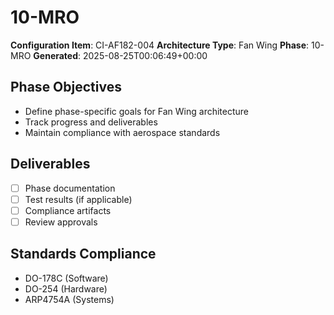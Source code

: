 # 10-MRO

**Configuration Item**: CI-AF182-004
**Architecture Type**: Fan Wing
**Phase**: 10-MRO
**Generated**: 2025-08-25T00:06:49+00:00

## Phase Objectives
- Define phase-specific goals for Fan Wing architecture
- Track progress and deliverables
- Maintain compliance with aerospace standards

## Deliverables
- [ ] Phase documentation
- [ ] Test results (if applicable)
- [ ] Compliance artifacts
- [ ] Review approvals

## Standards Compliance
- DO-178C (Software)
- DO-254 (Hardware)
- ARP4754A (Systems)
